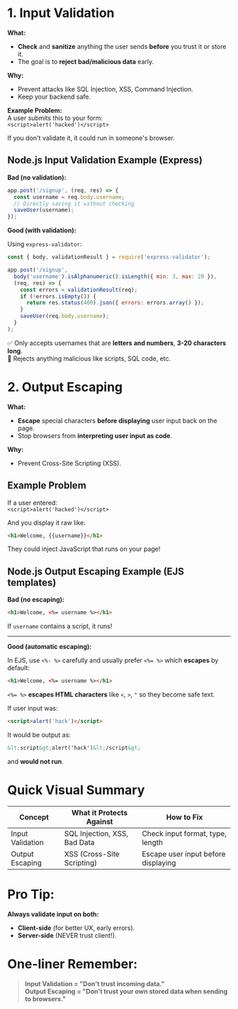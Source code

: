 # 1. Input Validation

**What:**  
- **Check** and **sanitize** anything the user sends **before** you trust it or store it.
- The goal is to **reject bad/malicious data** early.

**Why:**  
- Prevent attacks like SQL Injection, XSS, Command Injection.
- Keep your backend safe.

**Example Problem:**  
A user submits this to your form:  
`<script>alert('hacked')</script>`

If you don't validate it, it could run in someone's browser.


## Node.js Input Validation Example (Express)

**Bad (no validation):**

```javascript
app.post('/signup', (req, res) => {
  const username = req.body.username;
  // Directly saving it without checking
  saveUser(username);
});
```

**Good (with validation):**

Using `express-validator`:

```javascript
const { body, validationResult } = require('express-validator');

app.post('/signup', 
  body('username').isAlphanumeric().isLength({ min: 3, max: 20 }),
  (req, res) => {
    const errors = validationResult(req);
    if (!errors.isEmpty()) {
      return res.status(400).json({ errors: errors.array() });
    }
    saveUser(req.body.username);
  }
);
```

✅ Only accepts usernames that are **letters and numbers**, **3-20 characters long**.  
🚫 Rejects anything malicious like scripts, SQL code, etc.


# 2. Output Escaping

**What:**  
- **Escape** special characters **before displaying** user input back on the page.
- Stop browsers from **interpreting user input as code**.

**Why:**  
- Prevent Cross-Site Scripting (XSS).


## Example Problem

If a user entered:  
`<script>alert('hacked')</script>`

And you display it raw like:

```html
<h1>Welcome, {{username}}</h1>
```

They could inject JavaScript that runs on your page!


## Node.js Output Escaping Example (EJS templates)

**Bad (no escaping):**

```html
<h1>Welcome, <%= username %></h1>
```

If `username` contains a script, it runs!

---

**Good (automatic escaping):**

In EJS, use `<%- %>` carefully and usually prefer `<%= %>` which **escapes** by default:

```html
<h1>Welcome, <%= username %></h1> 
```

`<%= %>` **escapes HTML characters** like `<`, `>`, `"` so they become safe text.

If user input was:

```html
<script>alert('hack')</script>
```

It would be output as:

```html
&lt;script&gt;alert('hack')&lt;/script&gt;
```
and **would not run**.



# Quick Visual Summary

| Concept           | What it Protects Against | How to Fix |
|-------------------|---------------------------|------------|
| Input Validation  | SQL Injection, XSS, Bad Data | Check input format, type, length |
| Output Escaping   | XSS (Cross-Site Scripting) | Escape user input before displaying |



# Pro Tip:
**Always validate input on both:**
- **Client-side** (for better UX, early errors).
- **Server-side** (NEVER trust client!).



# One-liner Remember:

> **Input Validation = "Don't trust incoming data."**  
> **Output Escaping = "Don't trust your own stored data when sending to browsers."**
